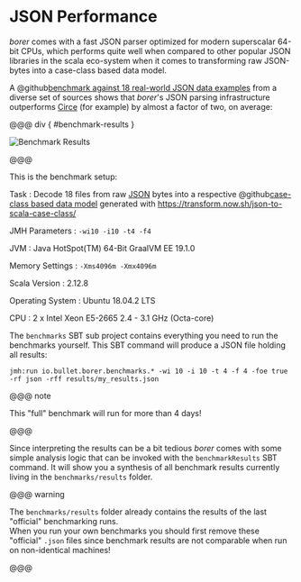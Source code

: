 JSON Performance
================

_borer_ comes with a fast JSON parser optimized for modern superscalar 64-bit CPUs, which performs quite well when
compared to other popular JSON libraries in the scala eco-system when it comes to transforming raw JSON-bytes  into a
case-class based data model.

A @github[benchmark against 18 real-world JSON data examples](/benchmarks/src/main/resources/) from a diverse set of
sources shows that _borer_'s JSON parsing infrastructure outperforms [Circe] (for example) by almost a factor of two,
on average:

@@@ div { #benchmark-results }

![Benchmark Results](.../benchmark-results.svg)

@@@

This is the benchmark setup:

Task
: Decode 18 files from raw [JSON] bytes into a respective
  @github[case-class based data model](/benchmarks/src/main/scala/io/bullet/borer/benchmarks/Model.scala)
  generated with https://transform.now.sh/json-to-scala-case-class/

JMH Parameters
: `-wi10 -i10 -t4 -f4`  

JVM
: Java HotSpot(TM) 64-Bit GraalVM EE 19.1.0

Memory Settings
: `-Xms4096m -Xmx4096m`

Scala Version
: 2.12.8

Operating System
: Ubuntu 18.04.2 LTS

CPU
: 2 x Intel Xeon E5-2665 2.4 - 3.1 GHz (Octa-core)

The `benchmarks` SBT sub project contains everything you need to run the benchmarks yourself.
This SBT command will produce a JSON file holding all results:

    jmh:run io.bullet.borer.benchmarks.* -wi 10 -i 10 -t 4 -f 4 -foe true -rf json -rff results/my_results.json  

@@@ note

This "full" benchmark will run for more than 4 days!

@@@

Since interpreting the results can be a bit tedious _borer_ comes with some simple analysis logic that can be invoked
with the `benchmarkResults` SBT command. It will show you a synthesis of all benchmark results currently living in the
`benchmarks/results` folder.

@@@ warning

The `benchmarks/results` folder already contains the results of the last "official" benchmarking runs.<br>
When you run your own benchmarks you should first remove these "official" `.json` files since benchmark results are
not comparable when run on non-identical machines!

@@@ 
 
  [JSON]: http://json.org/
  [Circe]: https://circe.github.io/circe/